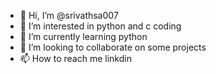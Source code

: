 - 👋 Hi, I’m @srivathsa007
- 👀 I’m interested in python and c coding
- 🌱 I’m currently learning python
- 💞️ I’m looking to collaborate on some projects
- 📫 How to reach me linkdin

<!---
srivathsa007/srivathsa007 is a ✨ special ✨ repository because its `README.md` (this file) appears on your GitHub profile.
You can click the Preview link to take a look at your changes.
--->
